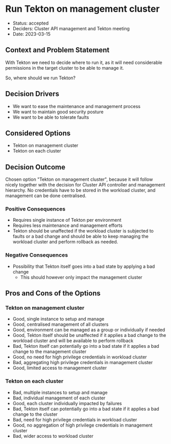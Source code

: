 # Run Tekton on management cluster

* Status: accepted
* Deciders: Cluster API management and Tekton meeting
* Date: 2023-03-15

## Context and Problem Statement

With Tekton we need to decide where to run it, as it will need considerable permissions in the target cluster to be able to manage it.

So, where should we run Tekton?

## Decision Drivers <!-- optional -->

* We want to ease the maintenance and management process
* We want to maintain good security posture
* We want to be able to tolerate faults

## Considered Options

* Tekton on management cluster
* Tekton on each cluster

## Decision Outcome

Chosen option "Tekton on management cluster", because it will follow nicely together with the decision for Cluster API controller and management hierarchy. No credentials have to be stored in the workload cluster, and management can be done centralised.

### Positive Consequences <!-- optional -->

* Requires single instance of Tekton per environment
* Requires less maintenance and management efforts
* Tekton should be unaffected if the workload cluster is subjected to faults or a bad change and should be able to keep managing the workload cluster and perform rollback as needed.

### Negative Consequences <!-- optional -->

* Possibility that Tekton itself goes into a bad state by applying a bad change
  - This should however only impact the management cluster

## Pros and Cons of the Options <!-- optional -->

### Tekton on management cluster

* Good, single instance to setup and manage
* Good, centralised management of all clusters
* Good, environment can be managed as a group or individually if needed
* Good, Tekton itself should be unaffected if it applies a bad change to the workload cluster and will be available to perform rollback
* Bad, Tekton itself can potentially go into a bad state if it applies a bad change to the management cluster
* Good, no need for high privilege credentials in workload cluster
* Bad, aggregating high privilege credentials in management cluster
* Good, limited access to management cluster

### Tekton on each cluster

* Bad, multiple instances to setup and manage
* Bad, individual management of each cluster
* Good, each cluster individually impacted by failures
* Bad, Tekton itself can potentially go into a bad state if it applies a bad change to the cluster
* Bad, need for high privilege credentials in workload cluster
* Good, no aggregation of high privilege credentials in management cluster
* Bad, wider access to workload cluster
